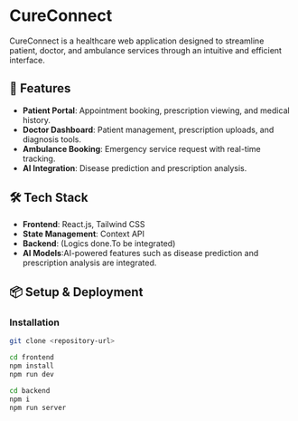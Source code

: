 # CureConnect

CureConnect is a healthcare web application designed to streamline patient, doctor, and ambulance services through an intuitive and efficient interface.

## 🚀 Features
- **Patient Portal**: Appointment booking, prescription viewing, and medical history.
- **Doctor Dashboard**: Patient management, prescription uploads, and diagnosis tools.
- **Ambulance Booking**: Emergency service request with real-time tracking.
- **AI Integration**: Disease prediction and prescription analysis.

## 🛠️ Tech Stack
- **Frontend**: React.js, Tailwind CSS
- **State Management**: Context API
- **Backend**: (Logics done.To be integrated)
- **AI Models**:AI-powered features such as disease prediction and prescription analysis are integrated.

## 📦 Setup & Deployment
### Installation
```sh
git clone <repository-url>

cd frontend
npm install
npm run dev

cd backend
npm i
npm run server